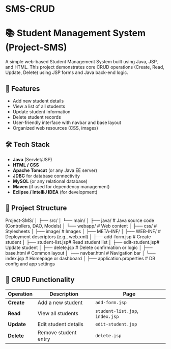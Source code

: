 # SMS-CRUD
# 📚 Student Management System (Project-SMS)

A simple web-based Student Management System built using Java, JSP, and HTML. This project demonstrates core CRUD operations (Create, Read, Update, Delete) using JSP forms and Java back-end logic.

## 🌟 Features

- Add new student details
- View a list of all students
- Update student information
- Delete student records
- User-friendly interface with navbar and base layout
- Organized web resources (CSS, images)

## 🛠️ Tech Stack

- **Java** (Servlet/JSP)
- **HTML / CSS**
- **Apache Tomcat** (or any Java EE server)
- **JDBC** for database connectivity
- **MySQL** (or any relational database)
- **Maven** (if used for dependency management)
- **Eclipse / IntelliJ IDEA** (for development)

## 📁 Project Structure
Project-SMS/
│
├── src/
│ └── main/
│ ├── java/ # Java source code (Controllers, DAO, Models)
│ └── webapp/ # Web content
│ ├── css/ # Stylesheets
│ ├── image/ # Images
│ ├── META-INF/
│ ├── WEB-INF/ # Deployment descriptors (e.g., web.xml)
│ ├── add-form.jsp # Create student
│ ├── student-list.jsp# Read student list
│ ├── edit-student.jsp# Update student
│ ├── delete.jsp # Delete confirmation or logic
│ ├── base.html # Common layout
│ ├── navbar.html # Navigation bar
│ └── index.jsp # Homepage or dashboard
│
├── application.properties # DB config and app settings

## 🧩 CRUD Functionality
| Operation  | Description          | Page                            |
| ---------- | -------------------- | ------------------------------- |
| **Create** | Add a new student    | `add-form.jsp`                  |
| **Read**   | View all students    | `student-list.jsp`, `index.jsp` |
| **Update** | Edit student details | `edit-student.jsp`              |
| **Delete** | Remove student entry | `delete.jsp`                    |



